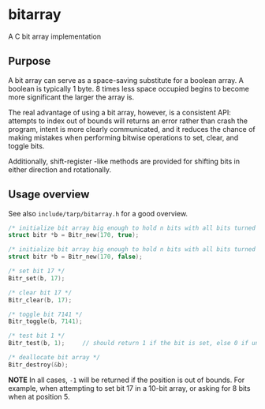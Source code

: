 # bitarray

A C bit array implementation

## Purpose

A bit array can serve as a space-saving substitute for a boolean array.
A boolean is typically 1 byte. 8 times less space occupied begins to
become more significant the larger the array is.

The real advantage of using a bit array, however, is a consistent API:
attempts to index out of bounds will returns an error rather than
crash the program, intent is more clearly communicated, and it
reduces the chance of making mistakes when performing bitwise
operations to set, clear, and toggle bits.

Additionally, shift-register -like methods are provided for shifting bits in
either direction and rotationally.

## Usage overview

See also `include/tarp/bitarray.h` for a good overview.

```C
/* initialize bit array big enough to hold n bits with all bits turned on */
struct bitr *b = Bitr_new(170, true);

/* initialize bit array big enough to hold n bits with all bits turned off */
struct bitr *b = Bitr_new(170, false);

/* set bit 17 */
Bitr_set(b, 17);

/* clear bit 17 */
Bitr_clear(b, 17);

/* toggle bit 7141 */
Bitr_toggle(b, 7141);

/* test bit 1 */
Bitr_test(b, 1);     // should return 1 if the bit is set, else 0 if unset

/* deallocate bit array */
Bitr_destroy(&b);

```
**NOTE**
In all cases, `-1` will be returned if the position is out of bounds. For
example, when attempting to set bit 17 in a 10-bit array, or asking for 8 bits
when at position 5.
